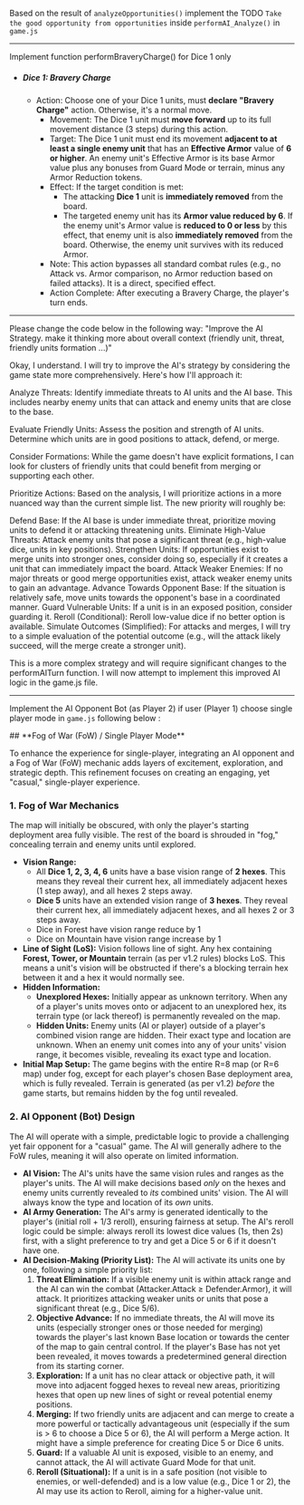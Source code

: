 Based on the result of `analyzeOpportunities()` implement the TODO `Take the good opportunity from opportunities` inside `performAI_Analyze()` in `game.js`


---
Implement function performBraveryCharge() for Dice 1 only

* ##### **Dice 1: Bravery Charge**

  * Action: Choose one of your Dice 1 units, must **declare "Bravery Charge"** action. Otherwise, it's a normal move.  
    * Movement: The Dice 1 unit must **move forward** up to its full movement distance (3 steps) during this action.  
    * Target: The Dice 1 unit must end its movement **adjacent to at least a single enemy unit** that has an **Effective Armor** value of **6 or higher**. An enemy unit's Effective Armor is its base Armor value plus any bonuses from Guard Mode or terrain, minus any Armor Reduction tokens.  
    * Effect: If the target condition is met:  
      - The attacking **Dice 1** unit is **immediately removed** from the board.  
      - The targeted enemy unit has its **Armor value reduced by 6**. If the enemy unit's Armor value is **reduced to 0 or less** by this effect, that enemy unit is also **immediately removed** from the board. Otherwise, the enemy unit survives with its reduced Armor.  
    * Note: This action bypasses all standard combat rules (e.g., no Attack vs. Armor comparison, no Armor reduction based on failed attacks). It is a direct, specified effect.  
    * Action Complete: After executing a Bravery Charge, the player's turn ends.

---
Please change the code below in the following way: "Improve the AI Strategy. make it thinking more about overall context (friendly unit, threat, friendly units formation ...)"

Okay, I understand. I will try to improve the AI's strategy by considering the game state more comprehensively. Here's how I'll approach it:

Analyze Threats: Identify immediate threats to AI units and the AI base. This includes nearby enemy units that can attack and enemy units that are close to the base.

Evaluate Friendly Units: Assess the position and strength of AI units. Determine which units are in good positions to attack, defend, or merge.

Consider Formations: While the game doesn't have explicit formations, I can look for clusters of friendly units that could benefit from merging or supporting each other.

Prioritize Actions: Based on the analysis, I will prioritize actions in a more nuanced way than the current simple list. The new priority will roughly be:

Defend Base: If the AI base is under immediate threat, prioritize moving units to defend it or attacking threatening units.
Eliminate High-Value Threats: Attack enemy units that pose a significant threat (e.g., high-value dice, units in key positions).
Strengthen Units: If opportunities exist to merge units into stronger ones, consider doing so, especially if it creates a unit that can immediately impact the board.
Attack Weaker Enemies: If no major threats or good merge opportunities exist, attack weaker enemy units to gain an advantage.
Advance Towards Opponent Base: If the situation is relatively safe, move units towards the opponent's base in a coordinated manner.
Guard Vulnerable Units: If a unit is in an exposed position, consider guarding it.
Reroll (Conditional): Reroll low-value dice if no better option is available.
Simulate Outcomes (Simplified): For attacks and merges, I will try to a simple evaluation of the potential outcome (e.g., will the attack likely succeed, will the merge create a stronger unit).

This is a more complex strategy and will require significant changes to the performAITurn function. I will now attempt to implement this improved AI logic in the game.js file.

---

Implement the AI Opponent Bot (as Player 2) if user (Player 1) choose single player mode in `game.js` following below <REQUIREMENTS>:

<REQUIREMENTS>
## **Fog of War (FoW) / Single Player Mode**

To enhance the experience for single-player, integrating an AI opponent and a Fog of War (FoW) mechanic adds layers of excitement, exploration, and strategic depth. This refinement focuses on creating an engaging, yet "casual," single-player experience.

### **1\. Fog of War Mechanics**

The map will initially be obscured, with only the player's starting deployment area fully visible. The rest of the board is shrouded in "fog," concealing terrain and enemy units until explored.

* **Vision Range:**  
  * All **Dice 1, 2, 3, 4, 6** units have a base vision range of **2 hexes**. This means they reveal their current hex, all immediately adjacent hexes (1 step away), and all hexes 2 steps away.  
  * **Dice 5** units have an extended vision range of **3 hexes**. They reveal their current hex, all immediately adjacent hexes, and all hexes 2 or 3 steps away.  
  * Dice in Forest have vision range reduce by 1  
  * Dice on Mountain have vision range increase by 1  
* **Line of Sight (LoS):** Vision follows line of sight. Any hex containing **Forest, Tower, or Mountain** terrain (as per v1.2 rules) blocks LoS. This means a unit's vision will be obstructed if there's a blocking terrain hex between it and a hex it would normally see.  
* **Hidden Information:**  
  * **Unexplored Hexes:** Initially appear as unknown territory. When any of a player's units moves onto or adjacent to an unexplored hex, its terrain type (or lack thereof) is permanently revealed on the map.  
  * **Hidden Units:** Enemy units (AI or player) outside of a player's combined vision range are hidden. Their exact type and location are unknown. When an enemy unit comes into any of your units' vision range, it becomes visible, revealing its exact type and location.  
* **Initial Map Setup:** The game begins with the entire R=8 map (or R=6 map) under fog, except for each player's chosen Base deployment area, which is fully revealed. Terrain is generated (as per v1.2) *before* the game starts, but remains hidden by the fog until revealed.

### **2\. AI Opponent (Bot) Design**

The AI will operate with a simple, predictable logic to provide a challenging yet fair opponent for a "casual" game. The AI will generally adhere to the FoW rules, meaning it will also operate on limited information.

* **AI Vision:** The AI's units have the same vision rules and ranges as the player's units. The AI will make decisions based *only* on the hexes and enemy units currently revealed to *its* combined units' vision. The AI will always know the type and location of its *own* units.  
* **AI Army Generation:** The AI's army is generated identically to the player's (initial roll \+ 1/3 reroll), ensuring fairness at setup. The AI's reroll logic could be simple: always reroll its lowest dice values (1s, then 2s) first, with a slight preference to try and get a Dice 5 or 6 if it doesn't have one.  
* **AI Decision-Making (Priority List):** The AI will activate its units one by one, following a simple priority list:  
  1. **Threat Elimination:** If a visible enemy unit is within attack range and the AI can win the combat (Attacker.Attack ≥ Defender.Armor), it will attack. It prioritizes attacking weaker units or units that pose a significant threat (e.g., Dice 5/6).  
  2. **Objective Advance:** If no immediate threats, the AI will move its units (especially stronger ones or those needed for merging) towards the player's last known Base location or towards the center of the map to gain central control. If the player's Base has not yet been revealed, it moves towards a predetermined general direction from its starting corner.  
  3. **Exploration:** If a unit has no clear attack or objective path, it will move into adjacent fogged hexes to reveal new areas, prioritizing hexes that open up new lines of sight or reveal potential enemy positions.  
  4. **Merging:** If two friendly units are adjacent and can merge to create a more powerful or tactically advantageous unit (especially if the sum is \> 6 to choose a Dice 5 or 6), the AI will perform a Merge action. It might have a simple preference for creating Dice 5 or Dice 6 units.  
  5. **Guard:** If a valuable AI unit is exposed, visible to an enemy, and cannot attack, the AI will activate Guard Mode for that unit.  
  6. **Reroll (Situational):** If a unit is in a safe position (not visible to enemies, or well-defended) and is a low value (e.g., Dice 1 or 2), the AI may use its action to Reroll, aiming for a higher-value unit.
</REQUIREMENTS>
